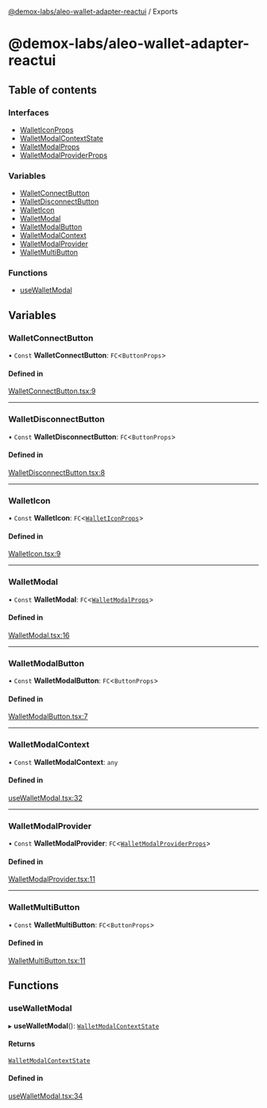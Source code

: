 [@demox-labs/aleo-wallet-adapter-reactui](README.md) / Exports

# @demox-labs/aleo-wallet-adapter-reactui

## Table of contents

### Interfaces

- [WalletIconProps](interfaces/WalletIconProps.md)
- [WalletModalContextState](interfaces/WalletModalContextState.md)
- [WalletModalProps](interfaces/WalletModalProps.md)
- [WalletModalProviderProps](interfaces/WalletModalProviderProps.md)

### Variables

- [WalletConnectButton](modules.md#walletconnectbutton)
- [WalletDisconnectButton](modules.md#walletdisconnectbutton)
- [WalletIcon](modules.md#walleticon)
- [WalletModal](modules.md#walletmodal)
- [WalletModalButton](modules.md#walletmodalbutton)
- [WalletModalContext](modules.md#walletmodalcontext)
- [WalletModalProvider](modules.md#walletmodalprovider)
- [WalletMultiButton](modules.md#walletmultibutton)

### Functions

- [useWalletModal](modules.md#usewalletmodal)

## Variables

### WalletConnectButton

• `Const` **WalletConnectButton**: `FC`<`ButtonProps`\>

#### Defined in

[WalletConnectButton.tsx:9](https://github.com/demox-labs/leo-wallet-adapter/blob/d6f035f/packages/ui/src/WalletConnectButton.tsx#L9)

___

### WalletDisconnectButton

• `Const` **WalletDisconnectButton**: `FC`<`ButtonProps`\>

#### Defined in

[WalletDisconnectButton.tsx:8](https://github.com/demox-labs/leo-wallet-adapter/blob/d6f035f/packages/ui/src/WalletDisconnectButton.tsx#L8)

___

### WalletIcon

• `Const` **WalletIcon**: `FC`<[`WalletIconProps`](interfaces/WalletIconProps.md)\>

#### Defined in

[WalletIcon.tsx:9](https://github.com/demox-labs/leo-wallet-adapter/blob/d6f035f/packages/ui/src/WalletIcon.tsx#L9)

___

### WalletModal

• `Const` **WalletModal**: `FC`<[`WalletModalProps`](interfaces/WalletModalProps.md)\>

#### Defined in

[WalletModal.tsx:16](https://github.com/demox-labs/leo-wallet-adapter/blob/d6f035f/packages/ui/src/WalletModal.tsx#L16)

___

### WalletModalButton

• `Const` **WalletModalButton**: `FC`<`ButtonProps`\>

#### Defined in

[WalletModalButton.tsx:7](https://github.com/demox-labs/leo-wallet-adapter/blob/d6f035f/packages/ui/src/WalletModalButton.tsx#L7)

___

### WalletModalContext

• `Const` **WalletModalContext**: `any`

#### Defined in

[useWalletModal.tsx:32](https://github.com/demox-labs/leo-wallet-adapter/blob/d6f035f/packages/ui/src/useWalletModal.tsx#L32)

___

### WalletModalProvider

• `Const` **WalletModalProvider**: `FC`<[`WalletModalProviderProps`](interfaces/WalletModalProviderProps.md)\>

#### Defined in

[WalletModalProvider.tsx:11](https://github.com/demox-labs/leo-wallet-adapter/blob/d6f035f/packages/ui/src/WalletModalProvider.tsx#L11)

___

### WalletMultiButton

• `Const` **WalletMultiButton**: `FC`<`ButtonProps`\>

#### Defined in

[WalletMultiButton.tsx:11](https://github.com/demox-labs/leo-wallet-adapter/blob/d6f035f/packages/ui/src/WalletMultiButton.tsx#L11)

## Functions

### useWalletModal

▸ **useWalletModal**(): [`WalletModalContextState`](interfaces/WalletModalContextState.md)

#### Returns

[`WalletModalContextState`](interfaces/WalletModalContextState.md)

#### Defined in

[useWalletModal.tsx:34](https://github.com/demox-labs/leo-wallet-adapter/blob/d6f035f/packages/ui/src/useWalletModal.tsx#L34)
